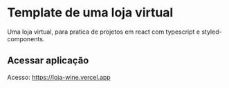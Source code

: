 # Template de uma loja virtual

Uma loja virtual, para pratica de projetos em react com typescript e styled-components.

## Acessar aplicação <br>

Acesso: https://loja-wine.vercel.app
